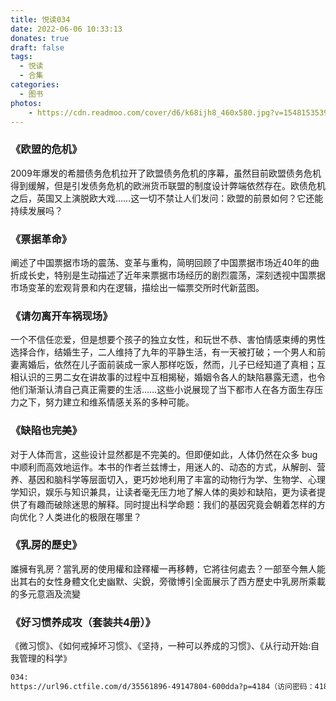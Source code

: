 ```yaml
---
title: 悦读034
date: 2022-06-06 10:33:13
donates: true
draft: false
tags:
  - 悦读
  - 合集
categories:
  - 图书
photos:
    - https://cdn.readmoo.com/cover/d6/k68ijh8_460x580.jpg?v=1548153539
---
```


### 《欧盟的危机》

<!--more-->

2009年爆发的希腊债务危机拉开了欧盟债务危机的序幕，虽然目前欧盟债务危机得到缓解，但是引发债务危机的欧洲货币联盟的制度设计弊端依然存在。欧债危机之后，英国又上演脱欧大戏……这一切不禁让人们发问：欧盟的前景如何？它还能持续发展吗？


### 《票据革命》

阐述了中国票据市场的震荡、变革与重构，简明回顾了中国票据市场近40年的曲折成长史，特别是生动描述了近年来票据市场经历的剧烈震荡，深刻透视中国票据市场变革的宏观背景和内在逻辑，描绘出一幅票交所时代新蓝图。


### 《请勿离开车祸现场》

一个不信任恋爱，但是想要个孩子的独立女性，和玩世不恭、害怕情感束缚的男性选择合作，结婚生子，二人维持了九年的平静生活，有一天被打破；一个男人和前妻离婚后，依然在儿子面前装成一家人那样吃饭，然而，儿子已经知道了真相；互相认识的三男二女在讲故事的过程中互相揭秘，婚姻令各人的缺陷暴露无遗，也令他们渐渐认清自己真正需要的生活……这些小说展现了当下都市人在各方面生存压力之下，努力建立和维系情感关系的多种可能。


### 《缺陷也完美》

对于人体而言，这些设计显然都是不完美的。但即便如此，人体仍然在众多 bug 中顺利而高效地运作。本书的作者兰兹博士，用迷人的、动态的方式，从解剖、营养、基因和脑科学等层面切入，更巧妙地利用了丰富的动物行为学、生物学、心理学知识，娱乐与知识兼具，让读者毫无压力地了解人体的奥妙和缺陷，更为读者提供了有趣而破除迷思的解释。同时提出科学命题：我们的基因究竟会朝着怎样的方向优化？人类进化的极限在哪里？


### 《乳房的歷史》

誰擁有乳房？當乳房的使用權和詮釋權一再移轉，它將往何處去？一部至今無人能出其右的女性身體文化史幽默、尖銳，旁徵博引全面展示了西方歷史中乳房所乘載的多元意涵及流變


### 《好习惯养成攻（套装共4册）》

《微习惯》、《如何戒掉坏习惯》、《坚持，一种可以养成的习惯》、《从行动开始:自我管理的科学》

```bash
034: 
https://url96.ctfile.com/d/35561896-49147804-600dda?p=4184（访问密码：4184）
```